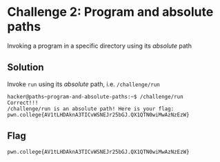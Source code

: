 # Challenge 2: Program and absolute paths
Invoking a program in a specific directory using its _absolute_ path
## Solution
Invoke `run` using its _absolute_ path, i.e. `/challenge/run`
```
hacker@paths~program-and-absolute-paths:~$ /challenge/run
Correct!!!
/challenge/run is an absolute path! Here is your flag:
pwn.college{AV1tLHDAknA3TICvWSNEJr25bGJ.QX1QTN0wiMwAzNzEzW}
```

## Flag
`pwn.college{AV1tLHDAknA3TICvWSNEJr25bGJ.QX1QTN0wiMwAzNzEzW}`
